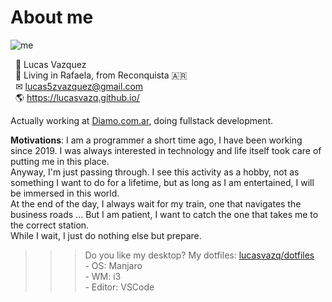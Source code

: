 # About me

![me](https://raw.githubusercontent.com/lucasvazq/lucasvazq/gh-pages/2020-07-15-223334_1360x768_scrot.png)

&nbsp;&nbsp;👨 Lucas Vazquez
<br>&nbsp;&nbsp;📌 Living in Rafaela, from Reconquista 🇦🇷
<br>&nbsp;&nbsp;✉ lucas5zvazquez@gmail.com
<br>&nbsp;&nbsp;🌎 https://lucasvazq.github.io/

Actually working at [Diamo.com.ar](diamo.com.ar), doing fullstack development.

**Motivations**: I am a programmer a short time ago, I have been working since 2019. I was always interested in technology and life itself took care of putting me in this place.<br>Anyway, I'm just passing through. I see this activity as a hobby, not as something I want to do for a lifetime, but as long as I am entertained, I will be immersed in this world.<br>At the end of the day, I always wait for my train, one that navigates the business roads ... But I am patient, I want to catch the one that takes me to the correct station.<br>While I wait, I just do nothing else but prepare.

>>> Do you like my desktop? My dotfiles: [lucasvazq/dotfiles](https://github.com/lucasvazq/dotfiles)
>>> <br>- OS: Manjaro
>>> <br>- WM: i3
>>> <br>- Editor: VSCode
